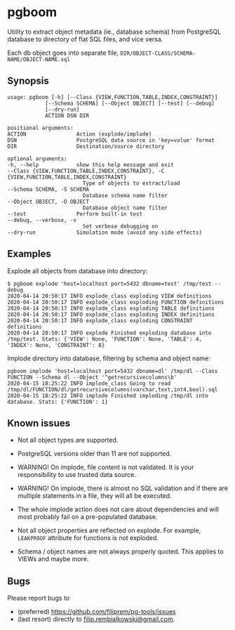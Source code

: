 pgboom
======

Utility to extract object metadata (ie., database schema) from PostgreSQL
database to directory of flat SQL files, and vice versa.

Each db object goes into separate file, `DIR/OBJECT-CLASS/SCHEMA-NAME/OBJECT-NAME.sql`


Synopsis
--------

    usage: pgboom [-h] [--Class {VIEW,FUNCTION,TABLE,INDEX,CONSTRAINT}]
                [--Schema SCHEMA] [--Object OBJECT] [--test] [--debug]
                [--dry-run]
                ACTION DSN DIR

    positional arguments:
    ACTION                Action (explode/implode)
    DSN                   PostgreSQL data source in 'key=value' format
    DIR                   Destination/source directory

    optional arguments:
    -h, --help            show this help message and exit
    --Class {VIEW,FUNCTION,TABLE,INDEX,CONSTRAINT}, -C {VIEW,FUNCTION,TABLE,INDEX,CONSTRAINT}
                            Type of objects to extract/load
    --Schema SCHEMA, -S SCHEMA
                            Database schema name filter
    --Object OBJECT, -O OBJECT
                            Database object name filter
    --test                Perform built-in test
    --debug, --verbose, -v
                            Set verbose debugging on
    --dry-run             Simulation mode (avoid any side effects)


Examples
-------

Explode all objects from database into directory:
```
$ pgboom explode 'host=localhost port=5432 dbname=test' /tmp/test --debug
2020-04-14 20:50:17 INFO explode_class exploding VIEW definitions
2020-04-14 20:50:17 INFO explode_class exploding FUNCTION definitions
2020-04-14 20:50:17 INFO explode_class exploding TABLE definitions
2020-04-14 20:50:17 INFO explode_class exploding INDEX definitions
2020-04-14 20:50:17 INFO explode_class exploding CONSTRAINT definitions
2020-04-14 20:50:17 INFO explode Finished exploding database into /tmp/test. Stats: {'VIEW': None, 'FUNCTION': None, 'TABLE': 4, 'INDEX': None, 'CONSTRAINT': 8}
```

Implode directory into database, filtering by schema and object name:
```
pgboom implode 'host=localhost port=5432 dbname=dl' /tmp/dl --Class FUNCTION --Schema dl --Object '^getrecursivecolumns\b'
2020-04-15 18:25:22 INFO implode_class Going to read /tmp/dl/FUNCTION/dl/getrecursivecolumns(varchar,text,int4,bool).sql
2020-04-15 18:25:22 INFO implode Finished imploding /tmp/dl into database. Stats: {'FUNCTION': 1}
```


Known issues
------------

* Not all object types are supported.

* PostgreSQL versions older than 11 are not supported.

* WARNING! On implode, file content is not validated. It is your responsibility to use trusted data source.

* WARNING! On implode, there is almost no SQL validation and if there are multiple statements in a file, they will all be executed.

* The whole implode action does not care about dependencies and will most probably fail on a pre-populated database.

* Not all object properties are reflected on explode. For example, `LEAKPROOF` attribute for functions is not exploded.

* Schema / object names are not always properly quoted. This applies to VIEWs and maybe more.


Bugs
----

Please report bugs to 

* (preferred) https://github.com/filiprem/pg-tools/issues
* (last resort) directly to filip.rembialkowski@gmail.com.

